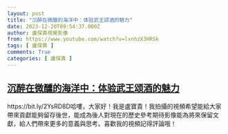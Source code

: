 ```yaml
---
layout: post
title: "沉醉在微醺的海洋中：体验武王颂酒的魅力"
date: 2023-12-20T09:54:37.000Z
author: 盧保貴視覺影像
from: https://www.youtube.com/watch?v=lxnhzX3HRSk
tags: [ 盧保貴 ]
comments: True
categories: [ 盧保貴 ]
---
```

<!--1703066077000-->
[沉醉在微醺的海洋中：体验武王颂酒的魅力](https://www.youtube.com/watch?v=lxnhzX3HRSk)
------

<div>
https://bit.ly/2YsRD8D哈嘍，大家好！我是盧寶貴！我拍攝的視頻希望能給大家帶來貢獻能夠留存後世，能成為後人對現在的歷史參考期待影像能為將來保留文獻，給人們帶來更多的意義與思考。喜歡我的視頻記得評論哦！
</div>
